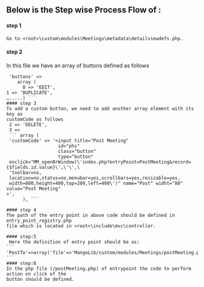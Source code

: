 ## Below is the Step wise Process Flow of :
#### step 1 
``` Go to <root>\custom\modules\Meetings\metadata\detailviewdefs.php. ```
#### step 2
 In this file we have an array of buttons defined as follows
```  array (
 'buttons' =>
    array (
      0 => 'EDIT', 
1 => 'DUPLICATE',
….....) ```
#### step 3
To add a custom button, we need to add another array element with its key as
customCode as follows
 2 => 'DELETE',
 3 =>
 ``` array (
 'customCode' => '<input title="Post Meeting" 
                   id="phs"
                   class="button" 
                   type="button" 
 onclick="MM_openBrWindow(\'index.php?entryPoint=PostMeeting&record={$fields.id.value}\',\'\',\
 'toolbar=no,
 location=no,status=no,menubar=yes,scrollbars=yes,resizable=yes,
 width=800,height=400,top=200,left=400\')" name="Post" widht="80" value="Post Meeting" 
>',      
      ), ```
      
#### step 4
The path of the entry point in above code should be defined in entry_point_registry.php
file which is located in <root>\include\mvc\controller.

#### step:5
 Here the definition of entry point should be as:            
``` 'PostTo'=>array('file'=>'MangoLib/custom/modules/Meetings/postMeeting.php','auth'=>true), ```
#### step:6
In the php file (/postMeeting.php) of entrypoint the code to perform action on click of the 
button should be defined. 

